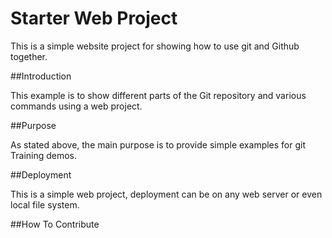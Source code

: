 # Starter Web Project

This is a simple website project for showing how to use git and Github together.

##Introduction 

This example is to show different parts of the Git repository and various commands using a web project.

##Purpose

As stated above, the main purpose is to provide simple examples for git Training demos.

##Deployment

This is a simple web project, deployment can be on any web server or even local file system.

##How To Contribute